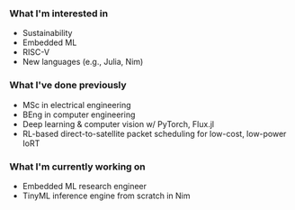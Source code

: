 ### What I'm interested in
<!-- talk about interests, particularly technical -->
* Sustainability
* Embedded ML
* RISC-V
* New languages (e.g., Julia, Nim)

### What I've done previously
* MSc in electrical engineering
* BEng in computer engineering
* Deep learning & computer vision w/ PyTorch, Flux.jl
* RL-based direct-to-satellite packet scheduling for low-cost, low-power IoRT

### What I'm currently working on
<!-- talk about current projects, studies, goals -->
* Embedded ML research engineer
* TinyML inference engine from scratch in Nim
